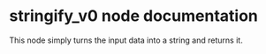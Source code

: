 # stringify_v0 node documentation

This node simply turns the input data into a string and returns it.
